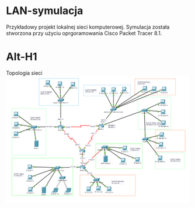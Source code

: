 # LAN-symulacja
Przykładowy projekt lokalnej sieci komputerowej. Symulacja została stworzona przy użyciu oprgoramowania Cisco Packet Tracer 8.1.

Alt-H1
======
Topologia sieci
![Alt text](images/image-000.png)
